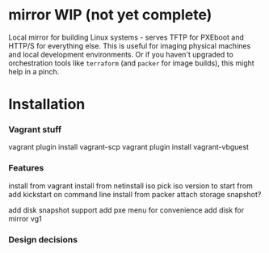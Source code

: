 # mirror WIP (not yet complete)
Local mirror for building Linux systems - serves TFTP for PXEboot and HTTP/S
for everything else.  This is useful for imaging physical machines and local
development environments.  Or if you haven't upgraded to orchestration tools
like `terraform` (and `packer` for image builds), this might help in a pinch.



# Installation




### Vagrant stuff

vagrant plugin install vagrant-scp
vagrant plugin install vagrant-vbguest

### Features

install from vagrant
install from netinstall iso
	pick iso version to start from
	add kickstart on command line
install from packer
	attach storage
	snapshot?

add disk snapshot support
add pxe menu for convenience
add disk for mirror vg1



### Design decisions
